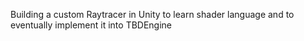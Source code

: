 Building a custom Raytracer in Unity to learn shader language and to eventually implement it into TBDEngine
